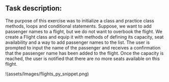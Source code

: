 ## Task description:

The purpose of this exercise was to initialize a class and practice class methods, loops and conditional statements.
Suppose, we want to add passenger names to a flight, but we do not want to overbook the flight.
We create a Flight class and equip it with methods of defining its capacity, seat availability and a way to add passenger names to the list. The user is prompted to input the name of the passenger and receives a confirmation that the passenger name has been added to the flight. Once the capacity is reached, the user is notified that there are no more seats available on this flight.

!(assets/Images/flights_py_snippet.png)
